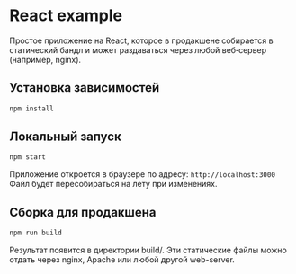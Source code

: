 # React example
Простое приложение на React, которое в продакшене собирается в статический бандл и может раздаваться через любой веб‑сервер (например, nginx).

## Установка зависимостей
```bash
npm install
```

## Локальный запуск
```bash
npm start
```
Приложение откроется в браузере по адресу: `http://localhost:3000` \
Файл будет пересобираться на лету при изменениях.

## Сборка для продакшена
```bash
npm run build
```

Результат появится в директории build/. Эти статические файлы можно отдать через nginx, Apache или любой другой web-server.



